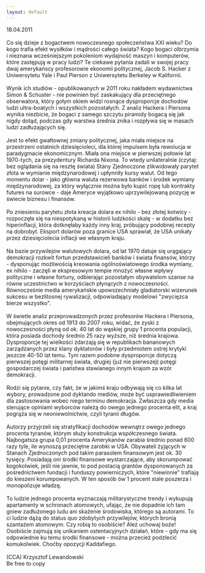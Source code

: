 ```yaml
---
layout: default
---
```


<!--67-->
18.04.2011<br><br>Co się dzieje z bogactwem nowoczesnego społeczeństwa XXI wieku? Do kogo trafia efekt wysiłków i mądrości całego świata? Kogo bogaci olbrzymia i nieznana wcześniejszym pokoleniom wydajność maszyn i komputerów, które zastępują w pracy ludzi? Te ciekawe pytania zadali w swojej pracy dwaj amerykańscy profesorowie ekonomii politycznej, Jacob S. Hacker z Uniwersytetu Yale i Paul Pierson z Uniwersytetu Berkeley w Kalifornii.<br><br>Wynik ich studiów - opublikowanych w 2011 roku nakładem wydawnictwa Simon &amp; Schuster - nie powinien być zaskakujący dla przeciętnego obserwatora, który gołym okiem widzi rosnące dysproporcje dochodów ludzi ultra-boatych i wszystkich pozostałych. Z analiz Hackera i Piersona wynika niezbicie, że bogaci z samego szczytu piramidy bogacą się jak nigdy dotąd, podczas gdy warstwa średnia znika i rozpływa się w masach ludzi zadłużających się.<br><br>Jest to efekt gwałtownej zmiany politycznej, jaka miała miejsce na przestrzeni ostatnich dziesięcioleci, dla której impulsem była rewolucja w paradygmacie ekonomicznym. Miała ona miejsce w pierwszej połowie lat 1970-tych, za prezydentury Richarda Nixona. To wtedy unilateralnie (czytaj: bez oglądania się na resztę świata) Stany Zjednoczone zlikwidowały parytet złota w wymianie międzynarodowej i upłynniły kursy walut. Od tego momentu dolar - jako główna waluta rezerwowa banków i środek wymiany międzynarodowej, za który wyłącznie można było kupić ropę lub kontrakty futures na surowce - daje Ameryce wyjątkowo uprzywilejowaną pozycję w świecie biznesu i finansów. <br><br>Po zniesieniu parytetu złota kreacja dolara ex nihilo - bez złotej kotwicy - rozpoczęła się na niespotykaną w historii ludzkości skalę - w dodatku bez hiperinflacji, która dotknęłaby każdy inny kraj, próbujący podobnej recepty na dobrobyt. Eksport dolarów poza granice USA sprawiał, że USA unikały przez dziesięciolecia inflacji we własnym kraju.<br><br>Na bazie przywilejów walutowych dolara, od lat 1970 datuje się urągający demokracji rozkwit fortun przedstawicieli banków i świata finansów, którzy - dysponując możliwością kreowania ogólnoświatowego środka wymiany, ex nihilo - zaczęli w ekspresowym tempie mnożyć własne wpływy polityczne i własne fortuny, odbierając pozostałym obywatelom szanse na równe uczestnictwo w korzyściach płynących z nowoczesności. Równocześnie media amerykańskie upowszechniały gladiatorski wizerunek sukcesu w bezlitosnej rywalizacji, odpowiadający modelowi "zwycięzca bierze wszystko". <br><br>W świetle analiz przeprowadzonych przez profesorów Hackera i Piersona, obejmujących okres od 1913 do 2007 roku, widać, że zyski z nowoczesności płyną od ok. 40 lat do wąskiej grupy 1 procenta populacji, która posiada dochody średnio 25 razy wyższe, niż średnia krajowa. Dysproporcje tej wielkości zdarzają się w republikach bananowych zarządzanych przez klany dyktatorów i były przedmiotem ostrej krytyki jeszcze 40-50 lat temu. Tym razem podobne dysproporcje dotyczą pierwszej potęgi militarnej świata, drugiej (już nie pierwszej) potęgi gospodarczej świata i państwa stawianego innym krajom za wzór demokracji.<br><br>Rodzi się pytanie, czy fakt, że w jakimś kraju odbywają się co kilka lat wybory, prowadzone pod dyktando mediów, może być usprawiedliwieniem dla zastosowania wobec niego terminu demokracja. Zwłaszcza gdy media sterujące opiniami wyborców należą do owego jednego procenta elit, a kraj pogrąża się w neoniewolnictwie, czyli tyranii długów.<br><br>Autorzy przyjrzeli się stratyfikacji dochodów wewnątrz owego jednego procenta tyranów, którym służy konstrukcja współczesnego świata. Najbogatsza grupa 0,01 procenta Amerykanów zarabia średnio ponad 600 razy tyle, ile wynoszą przeciętne zarobki w USA. Obywateli żyjących w Stanach Zjednoczonych pod takim parasolem finansowym jest ok. 30 tysięcy. Posiadają oni środki finansowe wystarczające, aby skorumpować kogokolwiek, jeśli nie jawnie, to pod postacią grantów dysponowanych za pośrednictwem fundacji i funduszy powierniczych, które "niewinnie" trafiają do kieszeni korumpowanych. W ten sposób ów 1 procent stale poszerza i monopolizuje władzę.<br>&nbsp;<br>To ludzie jednego procenta wyznaczają militarystyczne trendy i wykupują apartamenty w schronach atomowych, ufając, że nie dopadnie ich tam gniew zadłużonego ludu ani skażenie środowiska, którego są autorami. To ci ludzie dążą do status quo zdobytych przywilejów, których bronią szantażem atomowym. Czy robią to osobiście? Ależ uchowaj boże! Osobiście zajmują się unikaniem ostentacyjnych działań, które - gdy ma się odpowiednie ku temu środki finansowe - można przecież podzlecić komukolwiek. Choćby opozycji Kaddafiego.<br><br>(CCA) Krzysztof Lewandowski<br>Be free to copy<br>